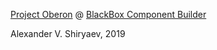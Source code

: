 [Project Oberon](http://www.inf.ethz.ch/personal/wirth/ProjectOberon/index.html) @ [BlackBox Component Builder](http://www.oberon.ch/blackbox.html)

Alexander V. Shiryaev, 2019
